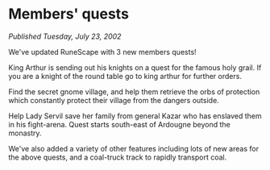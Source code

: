 # Members' quests
*Published Tuesday, July 23, 2002*

We've updated RuneScape with 3 new members quests!

King Arthur is sending out his knights on a quest for the famous holy grail. If you are a knight of the round table go to king arthur for further orders.

Find the secret gnome village, and help them retrieve the orbs of protection which constantly protect their village from the dangers outside.

Help Lady Servil save her family from general Kazar who has enslaved them in his fight-arena. Quest starts south-east of Ardougne beyond the monastry.

We've also added a variety of other features including lots of new areas for the above quests, and a coal-truck track to rapidly transport coal.

